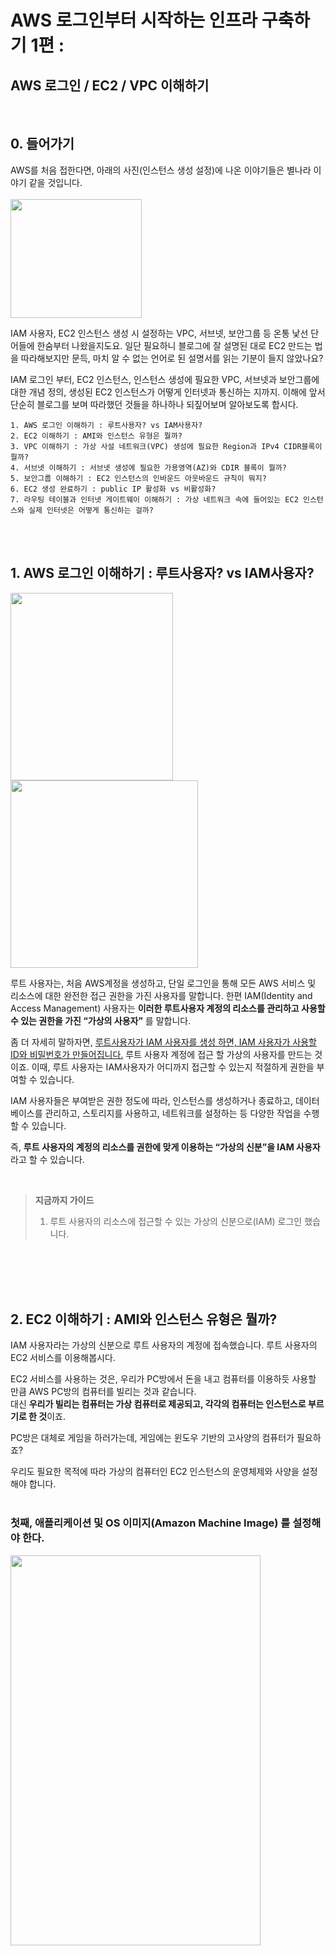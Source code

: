 
# AWS 로그인부터 시작하는 인프라 구축하기 1편 :
## AWS 로그인 / EC2 / VPC 이해하기 

<br>

## 0. 들어가기
AWS를 처음 접한다면, 아래의 사진(인스턴스 생성 설정)에 나온 이야기들은 별나라 이야기 같을 것입니다. 
</br></br>
<img src="./../images/2023-08-11-AWS-EC2-setting.png" width="210" height="190"/>

IAM 사용자, EC2 인스턴스 생성 시 설정하는 VPC, 서브넷, 보안그룹 등 온통 낯선 단어들에 한숨부터 나왔을지도요. 일단 필요하니 블로그에 잘 설명된 대로 EC2 만드는 법을 따라해보지만 문득, 마치 알 수 없는 언어로 된 설명서를 읽는 기분이 들지 않았나요?

IAM 로그인 부터, EC2 인스턴스, 인스턴스 생성에 필요한 VPC, 서브넷과 보안그룹에 대한 개념 정의, 생성된 EC2 인스턴스가 어떻게 인터넷과 통신하는 지까지. 이해에 앞서 단순히 블로그를 보며 따라했던 것들을 하나하나 되짚어보며 알아보도록 합시다.

```
1. AWS 로그인 이해하기 : 루트사용자? vs IAM사용자?
2. EC2 이해하기 : AMI와 인스턴스 유형은 뭘까?
3. VPC 이해하기 : 가상 사설 네트워크(VPC) 생성에 필요한 Region과 IPv4 CIDR블록이 뭘까?
4. 서브넷 이해하기 : 서브넷 생성에 필요한 가용영역(AZ)와 CDIR 블록이 뭘까?
5. 보안그룹 이해하기 : EC2 인스턴스의 인바운드 아웃바운드 규칙이 뭐지?
6. EC2 생성 완료하기 : public IP 활성화 vs 비활성화? 
7. 라우팅 테이블과 인터넷 게이트웨이 이해하기 : 가상 네트워크 속에 들어있는 EC2 인스턴스와 실제 인터넷은 어떻게 통신하는 걸까?
```


</br></br>

## 1. AWS 로그인 이해하기 : 루트사용자? vs IAM사용자?

<img src="./../images/2023-08-11-AWS-EC2-login.png" width="260" height="300"/><img src="./../images/2023-08-11-AWS-EC2-iam-login.png" height="300"/>

루트 사용자는, 처음 AWS계정을 생성하고, 단일 로그인을 통해 모든 AWS 서비스 및 리소스에 대한 완전한 접근 권한을 가진 사용자를 말합니다. 한편 IAM(Identity and Access Management) 사용자는 **이러한 루트사용자 계정의 리소스를 관리하고 사용할 수 있는 권한을 가진 “가상의 사용자”** 를 말합니다. 

좀 더 자세히 말하자면, <u>루트사용자가 IAM 사용자를 생성 하면, IAM 사용자가 사용할 ID와 비밀번호가 만들어집니다.</u> 루트 사용자 계정에 접근 할 가상의 사용자를 만드는 것이죠. 이때, 루트 사용자는 IAM사용자가 어디까지 접근할 수 있는지 적절하게 권한을 부여할 수 있습니다. 

IAM 사용자들은 부여받은 권한 정도에 따라, 인스턴스를 생성하거나 종료하고, 데이터베이스를 관리하고, 스토리지를 사용하고, 네트워크를 설정하는 등 다양한 작업을 수행할 수 있습니다.

즉, **루트 사용자의 계정의 리소스를 권한에 맞게 이용하는 “가상의 신분”을 IAM 사용자**라고 할 수 있습니다.

<br>

> **지금까지 가이드**
> 1. 루트 사용자의 리소스에 접근할 수 있는 가상의 신분으로(IAM) 로그인 했습니다.

<br/><br/><br/><br/>


## 2. EC2 이해하기 : AMI와 인스턴스 유형은 뭘까?

IAM 사용자라는 가상의 신분으로 루트 사용자의 계정에 접속했습니다. 루트 사용자의 EC2 서비스를 이용해봅시다. 

EC2 서비스를 사용하는 것은, 우리가 PC방에서 돈을 내고 컴퓨터를 이용하듯 사용할 만큼 AWS PC방의 컴퓨터를 빌리는 것과 같습니다. <br/>대신 **우리가 빌리는 컴퓨터는 가상 컴퓨터로 제공되고, 각각의 컴퓨터는 인스턴스로 부르기로 한 것**이죠.

PC방은 대체로 게임을 하러가는데, 게임에는 윈도우 기반의 고사양의 컴퓨터가 필요하죠?

우리도 필요한 목적에 따라 가상의 컴퓨터인 EC2 인스턴스의 운영체제와 사양을 설정해야 합니다.<br/><br/>

### 첫째, **애플리케이션 및 OS 이미지(Amazon Machine Image)** 를 설정해야 한다.

<img src="./../images/2023-08-11-AWS-EC2-os.png" width="400" height="40%"/>

우리 컴퓨터에 윈도우 OS가 설정되어 있으면, 우리는 그 기본 설정과 소프트웨어, 데이터를 가지고 있는 컴퓨터를 사용할 수 있습니다. 

이와 비슷하게, ****AMI******는 가상 컴퓨터를 실행하기 위해 어떤 운영 체제(OS)를 사용하고, 어떤 소프트웨어들을 설치해 놓을 것인지 등을 담고 있는 이미지(자원을 생성, 구성하는 데 사용되는 설정과 값을 포함하는 파일)** 입니다. 

커스텀 PC처럼 AWS에서 제공하는 공식 AMI뿐만 아니라 사용자가 직접 정의한 AMI를 생성할 수도 있습니다.<br/><br/>

### 둘째, **인스턴스 유형 (서버의 사양)을 설정**해야한다.

사용할 목적에 따라 컴퓨터의 사양도 달라야겠죠? 

인스턴스 유형 설정을 통해 CPU, 메모리, 스토리지 및 네트워킹 용량 등 컴퓨터 사양을 선택할 수 있습니다.

예) Amazon EC2 T4g 인스턴스<br/>
<img src="./../images/2023-08-11-AWS-EC2-oo.png" width="700" height="50%"/>

<br>

> **지금까지 가이드**
> 1. 루트 사용자의 리소스에 접근할 수 있는 가상의 신분으로(IAM) 로그인 했습니다.
> 2. 인스턴스 생성 첫 번째 설정, 인스턴스의 운영체제와 사양을 설정했습니다.

<br/><br/><br/><br/>


## 3. VPC 이해하기 (1) </br>   : 리전과 가용영역, 가상 사설 네트워크(VPC)란?
인스턴스를 생성하기 위해서는 VPC를 설정해야 합니다. 

5단계를 거쳐 VPC의 개념, VPC 생성에 필요한 것들을 배우고 서브넷과 CIDR에 대해서도 가볍게 익혀봅시다.
</br></br>

### 리전(Region)과 가용 영역(AZ: ****Availability Zone****)

AWS 서비스들을 제공하기 위해서는 실제 데이터를 저장할 데이터 센터가 필요하겠죠?
- **가용 영역(Availability Zone)** 은 **같은 지역 내에서 물리적으로 독립된 데이터 센터들의 그룹**을 말합니다.
- 리전(Region)은 가용 영역이 2개 이상 구성된 지리적 영역입니다. 국가/도시 단위 별로 서비스를 제공하기 위한 단위로 사용됩니다.

예를 들어, AWS 서울 리전 (ap-northeast-2)은 현재 3개의 가용 영역(서울에 위치해 있는 데이터 센터 그룹)을 보유하고 있는데요. 이렇게 지역별로 서비스를 제공함으로써 네트워크 속도를 높이고, 데이터 지역성을 고려한 서비스를 제공할 수 있습니다.
<br/><br/>

### VPC 개념 이해하기
    
**VPC(Virtual Private Cloud)** 는 **가상 사설 네트워크**입니다. 
</br>쉽게 말하자면, AWS클라우드에서 독립된 “**나만의 개인 네트워크 망**”을 만드는 것이지요.


나만의 네트워크 망을 만들기 위해서는, 

**첫째, 내 네트워크 망이 어느 지역에 속할지 설정해야합니다**. 
</br>즉, 하나의 “리전”을 선택해야 합니다. 

**둘째, 내 네트워크 망이 사용 할 IP 주소 범위를 설정해야 합니다.** 
</br>후술할 “IPv4 CIDR 블록” 설정을 통해 IP주소 대역을 설정하면, **이 VPC 내에서 사용되는 모든 리소스들은 사용자가 지정한 IP 주소 범위 내에서 IP주소를 할당받게 됩니다.**
<img src="./../images/2023-08-11-AWS-EC2-vpc-region.png" width="600" height="50%"/>
<br/><br/>

### VPC에 IP 주소 범위를 정해야하는 이유?
만약 우테코라는 기업 네트워크가 있다고 가정해봅시다. 이 기업 네트워크에 연결될 장치들(컴퓨터, 휴대폰 등)의 수가 최대 50개라면, IP주소 개수가 50개면 되겠죠? 

IP주소는 소중한 자원이기 때문에 이를 효율적으로 할당하고 관리하기 위해 IP주소가 50개만 나올 수있는 네트워크 주소 범위를 정하는 것입니다.

**즉, 주소 범위를 정하면, 범위만큼의 IP주소 개수를 할당할 수 있는 것입니다.**

<br>

> **지금까지 가이드**
> 1. 루트 사용자의 리소스에 접근할 수 있는 가상의 신분으로(IAM) 로그인 했습니다.
> 2. 인스턴스 생성 첫 번째 설정, 인스턴스의 운영체제와 사양을 설정했습니다.
> 3. 인스턴스 생성 두 번째 설정, 인스턴스의 VPC를 설정했습니다.
>     1. VPC 이해하기(1) : VPC는 인스턴스가 속한 가상 네트워크 망으로, 리전, IP주소 범위를 설정해야한다.

<br/><br/><br/><br/>



## 4. VPC 이해하기 (2) </br>   : VPC의 IPv4 CIDR 블록 이해하기

**IPv4 CIDR 블록**은 **CIDR 표기법을 사용하여 표현된 IPv4 주소 범위**를 말합니다. CIDR란 무엇일까요?</br>
결론부터 말하자면, CIDR란 _서브넷 마스크를 사용해 IP 주소 범위를 표현하는 주소 체계_ 입니다. CIDR 주소체계를 통해 네트워크의 IP주소 할당을 더 효율적으로 관리할 수 있게 되었습니다.

구체적인 설명에 앞서 이해를 돕기 위해 간단히 비유를 들어보겠습니다. 이 부분을 읽지 않고 바로 아래로 넘어가도 좋습니다. </br>
> 우리가 도시의 주소를 관리하는 기관에 근무하고 있다고 상상해봅시다.</br>
> 예전에는 **도시를 크기**에 따라 **'클래스'** 로 나눠서 도시마다 가질 수 있는 주소 범위를 할당했습니다.</br>
> 큰 도시에는 A클래스라는 큰 주소 공간을, 중간 도시에는 B클래스 중간 크기의 주소 공간을, 작은 도시는 C클래스라는 작은 크기의 주소공간을 주소를 할당하는 식이었어요.</br>
> 그런데 실제 도시의 크기와는 상관 없이 미리 정해진 클래스의 주소 공간이 할당되어 주소들이 낭비되는 경우가 생겼습니다.</br>
> 예를 들어, C클래스인 도시에 100개의 주소를 할당한다면, 50개의 주소만 필요한 작은 도시는 50개를 낭비하는 셈이죠</br>
> **CIDR은 이 문제를 해결하기 위해, 도시의 크기와 상관없이 도시가 필요한 만큼의 주소 공간을 할당해주는 방식입니다.**

<br/>

### 첫째, IP 주소의 구조 
IP주소의 구조는 192.168.1.0 과 같이 .을 구분자로 한 4개의 숫자로 이루어져 있고, 네트워크 ID와 호스트 ID로 구성됩니다.

예를 들어, 데이터는 IP주소를 통해, 선릉 캠퍼스 중 이레라는 사람을 찾아와야 합니다. 
“네트워크 ID는 집 주소 = 서울시 강남구 선릉역 성담빌딩 13층”, “호스트 ID는 내 이름 = 이레”로 이루어진 꼴입니다.
<br/><br/>

### 둘째, 네트워크 내에서 IP주소를 할당하는 방법 (old.ver) <br/>
이전에는 고정된 크기의 **IP 주소 범위(A,B,C 클래스)** 을 사용하여 네트워크를 구성했습니다.<br/>
무슨 소리냐구요?
- IP 주소의 첫 번째 숫자를 네트워크 ID로 사용하고, 나머지 세 개의 숫자를 호스트 ID로 사용하는 IP 주소범위를 A 클래스
- IP 주소의 첫 번째와 두 번째 숫자를 네트워크 ID로 사용하고, 나머지 두 개의 숫자를 호스트 ID로 사용하는 IP 주소범위를 B 클래스
- IP 주소의 세 개의 숫자를 네트워크 ID로 사용하고, 나머지 한 개의 숫자를 호스트 ID로 사용하는 IP 주소범위를 C 클래스
와 같이 고정된 주소 범위(클래스)를 통해 네트워크의 크기를 결정했습니다.

즉, 하나의 네트워크가 선택할 수 있는 IP주소 범위는 A,B,C 세 가지 중 하나였던 것입니다.
<br/><br/>

### 셋째, 고정된 주소 범위로 네트워크를 구성하는 것의 문제점
예를 들어, 우테코 회사는 IP주소가 50개만 필요합니다. 그 중 C클래스가 가장 작은 네트워크 규모(=IP 주소범위)를 갖고 있기 때문에, 우테코 회사는 C클래스의 네트워크 망을 구성하게 됩니다.<br/>
하지만, C 클래스의 주소범위는 **192.0.0**.0 ~ **223.255.255**.255 이고, IP 주소의 처음 세 개의 숫자가 네트워크 ID로 사용되면, 호스트 ID의 개수는 0~255로 256개가 됩니다.<br/>
우테코 회사에서는 IP주소가 50개만 필요하다고 했는데, 나머지 106개의 소중한 IP주소 자원은 쓰이지 않고 버려지는 거죠!
<br/><br/>

### 넷째, IP주소를 효율적으로 할당하는 새로운 방식 : CIDR (new.ver)
그래서 등장한 것이 CIDR(Classless Inter-Domain Routing)라는 클래스 없는 IP주소 할당 방식입니다.
네트워크에 연결된 장치 수(호스트 수)에 따라 효율적으로 사용할 수 있는 **서브넷(Subnet)** 을 만드는 것이죠. 
쉽게 말하자면 서브넷은 IP주소 범위(블록)을 더 작은 범위(블록)으로 나누어 네트워크를 구성하는 것을 말합니다.
<br/><br/>

### 다섯째, 더 큰 네트워크를 분할한 더 작은 하위 네트워크 : 서브넷
_서브넷을 만든다는 것_ 은 _**호스트ID 영역을 더 잘게 쪼개어 네트워크ID 영역을 늘리는 작업(서브네팅)**_ 을 뜻합니다.</br>
</br>
예를 들어, 우테코는 50개의 IP주소만이 필요합니다.</br>
IP주소 범위가 **192.167.10.** 0~ **192.167.10.** 255인 네트워크는 호스트 IP 범위가 (0~255)로 256개의 IP를 할당할 수 있습니다. 이 네트워크를 더 작은 범위의 네트워크(서브넷)으로 분할해, 우테코가 가져가도록 하게 하면 될 것입니다. 
</br>
호스트ID 영역을 1/4로 줄여서, 우테코는 64개의 호스트 수를 갖는 네트워크(서브넷)를 구성하게 됩니다.
호스트ID 영역이 3/4인 나머지 네트워크(서브넷)는 다른 기관이 쓸 수 있을테고요.

네트워크 ID영역을 늘려 더 작은 네트워크(서브넷)를 구성함으로써, IP 주소 낭비가 획기적으로 줄어들었습니다!
<br/><br/>

### 여섯째, CIDR(Classless Inter-Domain Routing)이란?
지금까지, 고정된 주소범위(클래스)에 국한되지 않고, 네트워크 ID영역의 크기 조절을 통해 IP주소를 유연하게 할당하는 방식에 대해 배웠습니다.
이렇게 잘게 쪼개어진 네트워크까지 표현하기 위한 IP주소 체계를 CIDR이라고 합니다.</br>

앞서, CIDR란 _**서브넷 마스크를 사용해 IP 주소 범위를 표현하는 주소 체계**_ 라고 설명드렸습니다.
서브넷 마스크란 해당 네트워크의 네트워크 ID 부분의 비트 수를 말하는데요. 서브넷 마스크를 통해 호스트 ID의 비트 수, 즉 IP 주소 범위를 알 수 있게 됩니다.

예를 들어, _줄어든 우테코의 네트워크 IP 주소 범위_ 는 192.167.10.0~ 192.167.10.63인데요.
이를 CIDR 형식으로 나타내면, “**192.167.10.0/26**” 으로 표현할 수 있습니다.

CIDR 주소의 "/26"는 네트워크 ID부분의 비트 수(서브넷 마스크의 길이)를 의미합니다. 즉, **192.167.10.0/26** 는 **_네트워크 ID 영역이 26비트이고 호스트 ID 영역이 6비트인 네트워크_** 를 표현하는 것이지요.
<br/><br/>

<p align="center">
<img src="./../images/2023-08-11-AWS-EC2-vpc-cidr2.png" width="380" height="30%"/>

예시 사진을 보면, IP주소에서 하나의 숫자는 8비트인데요.</br>
호스트 ID영역을 6비트로 잘게 쪼개면, 네트워크 ID의 영역은 8\*3 =24 에서 → 8\*3+2 =26 비트가 됩니다.</br>
이처럼 서브넷 마스크를 설정하면 6비트로 표현되는 호스트 ID 영역과 나머지 26비트로 표현되는 네트워크 ID 영역을 가지는 서브넷을 생성할 수 있는 것 입니다. 
(이 계산법에 대해 좀더 자세히 공부하고 싶으신 분들은 서브넷 마스크와 서브네팅 계산법을 공부하시면 됩니다.)
</p>

<br>

> **지금까지 가이드**
> 1. 루트 사용자의 리소스에 접근할 수 있는 가상의 신분으로(IAM) 로그인 했습니다.
> 2. 인스턴스 생성 첫 번째 설정, 인스턴스의 운영체제와 사양을 설정했습니다.
> 3. 인스턴스 생성 두 번째 설정, 인스턴스의 VPC를 설정했습니다.
>     1. VPC 이해하기(1) : VPC는 인스턴스가 속한 가상 네트워크 망으로, 리전, IP주소 범위를 설정해야한다.
>     2. VPC 이해하기(2) : VPC의 IP주소범위는 CIDR방식으로 나타낸다.

<br/><br/><br/>


## 5. VPC 생성하기 및 인스턴스에 적용하기

VPC를 생성하기 위해서는
#### 첫째, 리전을 적용해야하는데, 사용자가 선택한 리전으로 자동 적용됩니다.
#### 둘째, IPv4 CIDR 블록으로 VPC의 IP 대역(네트워크 주소범위)을 설정해야 합니다.
<img src="./../images/2023-08-11-AWS-EC2-vpc-setting.png" width="450" height="40%"/>

참고로, IPv4 CIDR 블록이 192.168.0.0/16라는 것은, 네트워크 ID 영역이 16비트라는 뜻입니다.</br>
이 네트워크에서 IP 주소 할당 가능한 호스트 수는 2의 16승(=16비트)으로, 65,536개가 됩니다!
<br/> <br/>
이를 통해, 생성된 VPC 입니다. <br/>
<img src="./../images/2023-08-11-AWS-EC2-vpc-create.png" width="900" height="50%"/>

<br>
인스턴스 생성 시, 인스턴스의 네트워크 설정>VPC에서 생성한 VPC(MY_VPC)를 적용합니다.
<img src="./../images/2023-09-22-AWS-EC2-vpc-create.png" width="50%" height="10%"/>

<br>

> **지금까지 가이드**
> 1. 루트 사용자의 리소스에 접근할 수 있는 가상의 신분으로(IAM) 로그인 했습니다.
> 2. 인스턴스 생성 첫 번째 설정, 인스턴스의 운영체제와 사양을 설정했습니다.
> 3. 인스턴스 생성 두 번째 설정, 인스턴스의 VPC를 설정했습니다.
>     1. VPC 이해하기(1) : VPC는 인스턴스가 속한 가상 네트워크 망으로, 리전, IP주소 범위를 설정해야한다.
>     2. VPC 이해하기(2) : VPC의 IP주소범위는 CIDR방식으로 나타낸다.
>     3. VPC 생성하기 : 리전과 IP주소범위를 설정한 VPC를 생성한다.
>     4. 인스턴스 생성 시, 미리 생성된 VPC를 설정해 인스턴스가 속할 네트워크 망을 정한다.

<br><br><br><br>



# AWS 로그인부터 시작하는 인프라 구축하기 2편 :
## 서브넷 / 보안그룹 / 퍼블릭vs프라이빗 인스턴스 / 라우팅 테이블과 인터넷 게이트웨이 


<br>

## 6. 서브넷 이해하기

인스턴스를 생성할 때, 설정한 VPC에 따라 선택할 수 있는 서브넷 목록이 바뀌는 것을 볼 수 있습니다. 서브넷은 VPC에 종속되는 것일까요? 
<br>
앞서, 네트워크 내의 IP주소를 효율적으로 할당하기 위해 서브넷이라는 용어가 나왔는데요.<br>

네트워크에서의 서브넷, AWS에서의 서브넷 개념을 이해하고, AWS에서 서브넷을 만들어봅시다.
<br><br>

### 6-(1).네트워크에서 서브넷 이해하기
- **네트워크에서 서브넷이란, 큰 네트워크를 더 작은 네트워크로 분할한 것**을 말합니다.

    더 큰 네트워크에서 호스트ID 영역을 줄여서 더 작은 네트워크(호스트 수가 더 적은)로 분할해 생긴 **작은 네트워크 대역**을 **서브넷**이라고 하는 것이죠.</br></br>
  서브넷은 독립적인 네트워크로 간주되며, **각 서브넷은 자체적으로 라우팅과 보안 설정을 가지고 있습니다.**

  #### 1. 자체적인 라우팅을 가진다. 
  서브넷은 독립적인 작은 네트워크이므로, _자신의 네트워크 주소범위_ 를 가지고 있습니다. 
  따라서, **자체적인 라우팅 테이블을 사용해, 서브넷 내부의 호스트(네트워크 장치)들 사이에서 통신과 다른 서브넷으로의 통신을 처리**합니다.
  (*라우팅 테이블 = 다른 호스트(네트워크장비)로 데이터 전송할 때 어떤 경로 선택해야 하는지 지시하는 경로표)
      
  #### 2. 자체적인 보안설정을 가진다
  서브넷은 독립적인 보안그룹을 구성하여, 원하는 _**트래픽을 허용하거나 차단**_ 합니다. 
  즉, **특정 포트나 프로토콜 통신을 제한하거나 허용할 수 있습니다**.

  <br/>

### 6-(2).AWS에서 서브넷 이해하기

<p align="center"><img src="./../images/2023-08-11-AWS-EC2-subnet.png" width="420" height="50%"/></p>

VPC가 가상 네트워크이고 논리적인 IP대역을 의미한다면, 

서브넷은 VPC의 IP주소 범위를 나누어 **실제 리소스(예: EC2 인스턴스, S3가 서브넷에 설치됨)가 배치되는 물리적인 주소 범위**를 말합니다.

- 하나의 VPC에 여러개의 서브넷이 생길 수 있으며, VPC를 잘게 나눈 것이기 때문에 **VPC보다 대역폭(IP주소범위)이 낮아야 합니다**.
- **서브넷 한 개는 하나의 가용영역(Availability Zone: 데이터 센터 그룹)에만 속합니다.** (하나의 가용영역에 여러개의 서브넷은 가능합니다)
  <br/>
  
  *참고로, VPC를 생성할 때는 사용할 가용영역(AZ)의 개수만 선택하게 됩니다. 이후, 서브넷을 생성할 때, 어느 가용영역에 생성할지 선택하면 됩니다.
  <br/>
<p align="center"><img src="./../images/2023-08-11-AWS-EC2-subnet-az.png" width="500" height="50%"/></p>
  <br/>

### 6-(3). 서브넷 생성하기 및 인스턴스에 적용하기
#### 첫째, 어떤 VPC의 서브넷인지 설정합니다.
#### 둘째, 서브넷이 상주할 데이터베이스 센터 그룹인 가용영역을 설정합니다.
(예시 : 서울 리전의 -2a)
<br/>
<img src="./../images/2023-08-11-AWS-EC2-subnet-create.png" width="450" height="50%"/>

#### 셋째, VPC의 IP주소 범위를 분할한, 서브넷 IPv4 CIDR 블록을 설정합니다.

- 설정한 VPC의 주소 범위가 192.168.0.0/16이기 때문에, **서브넷의 대역폭은 VPC의 대역폭보다 좁은 CIDR블록을 설정해야 합니다.**</br>
더 좁은 대역폭이란 IP 주소 범위에서 사용 가능한 IP 주소의 개수가 적다는 것을 의미합니다.

- "/16"이라는 것은 VPC의 서브넷 마스크의 길이가 네트워크ID가 16비트라는 말로, 65,536개의 IP 주소를 가집니다.</br>
따라서 **서브넷은 VPC보다 네트워크ID 영역의 비트수가 높은** “/17”부터 아마존의 정책에 따라 “/28”까지 **필요한 IP 개수에 따라 서브넷의 CIDR 블록을 설정**할 수 있습니다.<br/>
- 생성 완료된 서브넷을 확인해봅시다!<br><img src="./../images/2023-08-11-AWS-EC2-subnet-saved.png"/><br/>
  - 생성한 VPC(vpc-0dde~ = 192.168.0.0/16)의 서브넷임을 확인할 수 있습니다.
  - 서브넷 **IPv4 CIDR 블록은 192.168.0.0/**24**로, VPC의 대역폭보다 좁은 CIDR블록**이 잘 생성되어있음을 볼 수 있습니다.<br/>네트워크ID의 길이가 늘어남(16->24bit)에 따라 호스트ID의 수가 줄어들은 것이죠!
  - **가용영역(리전 내의 데이터 센터)도 우리가 설정한 ap-northeast-2a**로 잘 생성 된 것을 볼 수 있습니다.

#### 넷째, 인스턴스 생성시, 네트워크>서브넷에서 생성한 서브넷을 적용합니다.
<img src="./../images/2023-09-22-AWS-EC2-subnet-create.png" width="450" height="50%"/>

<br>

> **지금까지 가이드**
> 1. 루트 사용자의 리소스에 접근할 수 있는 가상의 신분으로(IAM) 로그인 했습니다.
> 2. 인스턴스 생성 첫 번째 설정, 인스턴스의 운영체제와 사양을 설정했습니다.
> 3. 인스턴스 생성 두 번째 설정, 인스턴스의 VPC를 설정했습니다.
>     1. VPC 이해하기(1) : VPC는 인스턴스가 속한 가상 네트워크 망으로, 리전, IP주소 범위를 설정해야한다.
>     2. VPC 이해하기(2) : VPC의 IP주소범위는 CIDR방식으로 나타낸다.
>     3. VPC 생성하기 : 리전과 IP주소범위를 설정한 VPC를 생성한다.
>     4. 인스턴스 생성 시, 미리 생성된 VPC를 설정해 인스턴스가 속할 네트워크 망을 정한다.
> 4. 인스턴스 생성 세 번째 설정, 인스턴스의 Subnet을 설정했습니다.
>     1. 서브넷 이해하기(1) : 네트워크에서 서브넷은 큰 네트워크를 더 작은 네트워크로 분할한 것이다.
>     2. 서브넷 이해하기(2) : AWS에서 서브넷은 VPC의 IP주소 범위를 나눈 네트워크로, 실제 리소스가 배치된다.
>     3. 서브넷 생성하기 : VPC, 가용영역, IP주소 범위을 설정해, 서브넷을 생성한다.
>     4. 인스턴스 생성 시, 미리 생성된 서브넷을 설정해 인스턴스가 배치 될 네트워크 망을 정한다.

<br/><br/><br/>

## 7. 보안그룹 이해하기

### 7-(1).보안그룹은 인바운드 아웃바운드 규칙을 통해 EC2 인스턴스의 트래픽 규칙을 설정한다
어떤 서브넷(네트워크, IP주소범위)에 인스턴스를 생성할지 결정하고 나면, _인스턴스의 보안 규칙_ 을 설정해야하는데요. <br/>
**보안 그룹**은 _**연결된 리소스(인스턴스)에 도달하고 나갈 수 있는 트래픽을 제어하는 방화벽 규칙 세트**_ 라고 할 수 있습니다.<br/>
예를 들어, 보안 그룹을 EC2 인스턴스와 연결하면 인스턴스에 대한 인바운드(도달하는 트래픽) 및 아웃바운드(나가는 트래픽) 트래픽을 제어하는 것입니다.

- **인바운드 규칙**은 외부에서 - > _인스턴스로 오는 트래픽에 관한 규칙_ 을 설정합니다.
- **아웃바운드 규칙**은 인스턴스에서 - > _외부로 가는 트래픽에 관한 규칙_ 을 설정합니다.

인바운드, 아웃바운드 규칙을 통해 **어떤 IP 주소, 포트 또는 프로토콜의 트래픽을 허용할지 또는 차단할지를 설정**하는 것입니다. 
<br/><br/>

### 7-(2).보안그룹은 AWS 리소스(EC2 등)에 직접 적용된다.
보안 그룹을 생성할 떄 어떤 VPC에 생성될지 지정함으로써, VPC에 여러 보안그룹을 생성하고 하나의 서브넷은 VPC에 생성된 여러 보안 그룹을 사용할 수 있습니다.

여러 보안 그룹을 사용하면 **같은 VPC 내에서도 서로 다른 리소스 또는 그룹에 대해 다른 보안 규칙을 적용**할 수 있는데요. </br>
예를 들어, **같은 VPC 내에 웹 서버 그룹과 데이터베이스 서버 그룹**이 있다면, 웹 서버 그룹에는 웹 트래픽을 허용하는 규칙을 설정하고 데이터베이스 서버 그룹에는 특정한 IP 주소만 데이터베이스 접근을 허용하는 규칙을 설정할 수 있습니다.</br>
<img src="./../images/2023-08-11-AWS-EC2-securitygroup.png" width="450" height="50%"/>
<br/>

이렇게 **여러 보안 그룹을 사용함으로써, 네트워크 리소스를 보다 세부적으로 제어하고 보호**할 수 있는 것이죠.<br/>

<br>

### 7-(3). 보안그룹 생성하기 및 인스턴스 적용하기

아래와 같이, VPC(vpc-0dde~)에 보안그룹을 생성했습니다!<br>

<img src="./../images/2023-08-11-AWS-EC2-sg-create.png" width="550" height="50%"/>
<br>
인스턴스 생성 시, 인스턴스의 네트워크 설정>방화벽(보안그룹)에서 생성한 보안그룹(MY_VPC_SECURITY_GROUP)를 적용합니다.<br>
<img src="./../images/2023-09-22-AWS-EC2-securitygroup.png" width="50%" height="50%"/>

<br>

> **지금까지 가이드**
> 1. 루트 사용자의 리소스에 접근할 수 있는 가상의 신분으로(IAM) 로그인 했습니다.
> 2. 인스턴스 생성 첫 번째 설정, 인스턴스의 운영체제와 사양을 설정했습니다.
> 3. 인스턴스 생성 두 번째 설정, 인스턴스의 VPC를 설정했습니다.
>     1. VPC 이해하기(1) : VPC는 인스턴스가 속한 가상 네트워크 망으로, 리전, IP주소 범위를 설정해야한다.
>     2. VPC 이해하기(2) : VPC의 IP주소범위는 CIDR방식으로 나타낸다.
>     3. VPC 생성하기 : 리전과 IP주소범위를 설정한 VPC를 생성한다.
>     4. 인스턴스 생성 시, 미리 생성된 VPC를 설정해 인스턴스가 속할 네트워크 망을 정한다.
> 4. 인스턴스 생성 세 번째 설정, 인스턴스의 Subnet을 설정했습니다.
>     1. 서브넷 이해하기(1) : 네트워크에서 서브넷은 큰 네트워크를 더 작은 네트워크로 분할한 것이다.
>     2. 서브넷 이해하기(2) : AWS에서 서브넷은 VPC의 IP주소 범위를 나눈 네트워크로, 실제 리소스가 배치된다.
>     3. 서브넷 생성하기 : VPC, 가용영역, IP주소 범위을 설정해, 서브넷을 생성한다.
>     4. 인스턴스 생성 시, 미리 생성된 서브넷을 설정해 인스턴스가 배치 될 네트워크 망을 정한다.
> 5. 인스턴스 생성 네 번째 설정, 인스턴스의 보안그룹을 설정했습니다.

<br/><br/><br/>


## 8. EC2 생성 완료하기 
### public IP 활성화 vs 비활성화
인스턴스의 마지막 네트워크 설정입니다. 바로 인스턴스에 퍼블릭 IP 주소를 줄 것인가 인데요.

퍼블릭 IP 주소란 외부 인터넷과 통신할 수 있는 공인 IP 주소입니다. EC2 인스턴스가 퍼블릭 IP 주소를 갖게 되면, 이 주소를 사용하여 외부에서 인스턴스에 접근할 수 있게 됩니다.

**"퍼블릭 IP 주소 활성화"** 옵션을 선택하면 **_해당 리전(Region)의 AWS에서 관리하는 퍼블릭IP 주소 풀에서_ 하나의 퍼블릭 IP 주소를 할당**받는데요. 이 주소는 EC2 인스턴스와 통신하는 외부 클라이언트들이 사용할 수 있게 됩니다. **주의해야 할 점은 퍼블릭 IP 주소는 고정되지 않고 인스턴스를 중지하고 다시 시작하면 변경될 수 있다**는 것입니다.

[퍼블릭 인스턴스가 생성된 예시]</br>
<img src="./../images/2023-08-11-AWS-EC2-public-instance.png" height="50%"/>

반면, **"퍼블릭 IP 주소 비활성화"** 옵션을 선택하면, **서브넷의 IP주소 범위 내에서 사설IP주소가 자동으로 할당**됩니다. 퍼블릭IP주소가 없기 때문에, 해당 인스턴스는 인터넷에서 또는 인터넷으로 직접 접근을 할 수 없는데요.

다만, **같은 VPC(내부 네트워크)에서는 _프라이빗 IP 주소를 통해_ 해당 인스턴스에 접근** 할 수 있습니다. 즉, **프라이빗 IP를 가진 인스턴스는 VPC 내의 리소스 간에 내부 네트워크 통신을 위해 사용**됩니다

[프라이빗 인스턴스가 생성된 예시]</br>
<img src="./../images/2023-08-11-AWS-EC2-private-instance.png" height="50%"/>

> **지금까지 가이드**
> 1. 루트 사용자의 리소스에 접근할 수 있는 가상의 신분으로(IAM) 로그인 했습니다.
> 2. 인스턴스 생성 첫 번째 설정, 인스턴스의 운영체제와 사양을 설정했습니다.
> 3. 인스턴스 생성 두 번째 설정, 인스턴스의 VPC를 설정했습니다.
>     1. VPC 이해하기(1) : VPC는 인스턴스가 속한 가상 네트워크 망으로, 리전, IP주소 범위를 설정해야한다.
>     2. VPC 이해하기(2) : VPC의 IP주소범위는 CIDR방식으로 나타낸다.
>     3. VPC 생성하기 : 리전과 IP주소범위를 설정한 VPC를 생성한다.
>     4. 인스턴스 생성 시, 미리 생성된 VPC를 설정해 인스턴스가 속할 네트워크 망을 정한다.
> 4. 인스턴스 생성 세 번째 설정, 인스턴스의 Subnet을 설정했습니다.
>     1. 서브넷 이해하기(1) : 네트워크에서 서브넷은 큰 네트워크를 더 작은 네트워크로 분할한 것이다.
>     2. 서브넷 이해하기(2) : AWS에서 서브넷은 VPC의 IP주소 범위를 나눈 네트워크로, 실제 리소스가 배치된다.
>     3. 서브넷 생성하기 : VPC, 가용영역, IP주소 범위을 설정해, 서브넷을 생성한다.
>     4. 인스턴스 생성 시, 미리 생성된 서브넷을 설정해 인스턴스가 배치 될 네트워크 망을 정한다.
> 5. 인스턴스 생성 네 번째 설정, 인스턴스의 보안그룹을 설정했습니다.
> 6. 인스턴스 생성 다섯 번째 설정, 인스턴스의 PUBLIC IP주소 활성화 옵션을 설정했습니다. 

<br/>

### EC2 생성 이후, 새로운 의문점
인스턴스의 스토리지 용량까지 결정하고 나면 인스턴스 생성이 완료됩니다. </br>
이렇게 생성된 인스턴스를 사용하면서 아래와 같은 궁금점이 들지 않으셨나요?

**1. 같은 VPC 내의 서브넷들 사이에서 통신(= 각 서브넷에 배치된 인스턴스 간 통신)은 왜 프라이빗 IP주소로 실행되는 걸까요?**  

**2. VPC는 나만의, 내가 설정한 가상 네트워킹 환경(VPC)입니다. <br> VPC는 기본적으로 private 환경인데, 어떻게 인스턴스들이 인터넷에 접속할 수 있는 걸까요?**     

<br/><br/><br/>


## 9. EC2 인스턴스와 인터넷의 통신 이해하기
설명에 앞서 결론부터 말하자면,

- 첫째, VPC에 **인터넷 게이트웨이**라는 것을 생성해, **VPC 내의 리소스가 인터넷에 액세스할 수 있게 됩니다**.<br/>

- 둘째, **서브넷에 연결된 라우팅 테이블**에 **"0.0.0.0/0" 목적지를 인터넷 게이트웨이로 설정**합니다. 

  여기서, "0.0.0.0/0"은 모든 IP 주소로 아웃바운드 트래픽에 대한 설정이라고 이해하면 됩니다. </br>
  즉, **모든 IP 주소를 목적지로 하는 트래픽을 인터넷 게이트웨이를 통해 라우팅하도록 설정**하는 것을 의미합니다. 

- 셋째, 이로써 **_퍼블릭 서브넷_ 내의 모든 _"퍼블릭 인스턴스"_ 들이 외부 인터넷과 통신할 수 있게 되는 것**입니다.<br/>
  아래 사진을 보면, 두 개의 서브넷에 연결된 각각의 EC2들은 **자신이 소속된 서브넷이 아닌 다른 네트워크로 요쳥을 보낼 때**,<br/>
    <img src="./../images/2023-08-11-AWS-EC2-internet.png" width="400" height="50%"/>
    1) VPC 라우터의 라우팅 테이블에 적힌 규칙에 따라 트래픽을 특정경로로 이동시키는데, <br/>
    2) VPC 내의 서브넷 끼리는 내부적으로 통신하고<br/>
    3) VPC 외부와의 통신은 인터넷 게이트웨이를 통해 인터넷과 연결합니다.<br/>
<br/>
  
퍼블릭 IP만 있으면 되는 것 아닌가? 퍼블릭 서브넷은 뭐고, 라우팅 테이블, 인터넷 게이트웨이는 뭘까? 하는 생각이 들 것입니다. 

다음 장을 읽으며 퍼블릭 서브넷의 개념과 라우팅 테이블, 게이트웨이에 대해 이해해 봅시다. <br/>
<br/><br/><br/>

## 10. 퍼블릭 서브넷 vs 프라이빗 서브넷
처음 서브넷을 생성할 때, 프라이빗 서브넷인지 퍼블릿 서브넷인지 설정하는 칸이 없지 않았나요?
따라서, **처음 서브넷을 생성하면 모두 프라이빗 서브넷이 됩니다**.

- **프라이빗 서브넷이란**,</br>
    생성되는 인스턴스들이 외부와 통신할 수 없는 서브넷을 말합니다.</br>
    
    프라이빗 서브넷의 트래픽 규칙을 적어둔 라우팅 테이블에는 "0.0.0.0", 모든 IP주소에 대한 인터넷 게이트웨이로의 라우팅 규칙이 없습니다.
    즉, 해당 서브넷 내의 인스턴스들은 직접적으로 인터넷에 접근할 수 없게 됩니다.</br>
    이로 인해 프라이빗 서브넷 내에 생성되는 인스턴스들은 기본적으로 퍼블릭 IP주소를 가질 수 없습니다.
  <br/><br/>

    
- **퍼블릭 서브넷이란,**
    생성되는 인스턴스 퍼블릭 IP주소를 가질 수 있고, 퍼블릭 IP주소를 통해 외부 인터넷과 직접 통신할 수 있는 서브넷을 말합니다. </br>
    
    서브넷의 트래픽 규칙을 적어둔 라우팅 테이블에 "0.0.0.0", 모든 IP주소를 목적지로 하는 트래픽을 인터넷 게이트웨이로 라우팅하는 설정을하면, 퍼블릭 서브넷이 됩니다.
  
    퍼블릭 서브넷에서 인스턴스를 생성하면 해당 인스턴스에는 퍼블릭 IP 주소를 할당할 수 있게 되는 것입니다.

> **지금까지 가이드**
> 
> [ 인스턴스 생성 ]
> 1. 루트 사용자의 리소스에 접근할 수 있는 가상의 신분으로(IAM) 로그인 했습니다.
> 2. 인스턴스 생성 첫 번째 설정, 인스턴스의 운영체제와 사양을 설정했습니다.
> 3. 인스턴스 생성 두 번째 설정, 인스턴스의 VPC를 설정했습니다.
> 4. 인스턴스 생성 세 번째 설정, 인스턴스의 Subnet을 설정했습니다.
> 5. 인스턴스 생성 네 번째 설정, 인스턴스의 보안그룹을 설정했습니다.
> 6. 인스턴스 생성 다섯 번째 설정, 인스턴스의 PUBLIC IP주소 활성화 옵션을 설정했습니다. 
>
> [인스턴스의 인터넷 통신]
> 1. 프라이빗 서브넷에 연결된 라우팅 테이블에 인터넷 게이트웨이로 라우팅하는 트래픽 규칙을 더해, 퍼블릭 서브넷으로 만든다. 

<br/><br/><br/>


## 11. 라우팅 테이블이란?
    
서브넷은 **서로 다른 네트워크 영역**을 가지고 있습니다.</br>
따라서, 한 서브넷에서 다른 서브넷으로 데이터를 전송하려면( = 다른 네트워크로 데이터를 전송하려면) 라우팅을 해야합니다.

(*라우팅이란, **네트워크에서 데이터를 출발지에서 목적지로 이동시키는 것**을 말합니다.)
<br/>

즉, **VPC 안에서 네트워크 요청이 발생하면, 어떤 네트워크 경로를 통해 트래픽을 전송할지 결정**해야하는데요.

라우팅 테이블에는 네트워크 내에서 발생하는 트래픽의 이동 경로 규칙이 적혀져 있습니다. 
<br>다시말해, 목적지의 IP 주소 범위에 따라 어느 인터페이스로 데이터를 보낼 지에 대한 정보가 저장되있습니다. 일종의 표지판 역할을 하는 것이지요.<br/><br/>

### 라우팅 테이블 편집하기
<img src="./../images/2023-08-11-AWS-EC2-rt-add.png" width="550" height="30%"/> <br> 
1) 서브넷의 라우팅 테이블에 목적지를 0.0.0.0/0로하는 트래픽에 대한 인터넷 게이트웨이로 라우팅하겠다는 규칙을 추가합니다.
2) 이를 통해, 서브넷 인스턴스에서 발생한 트래픽 중 특정 목적지로의 트래픽을 특정 경로로 전송할 수 있게 되는 겁니다.<br/>
3) 이 규칙을 적용함으로써 프라이빗 서브넷이 퍼블릭 서브넷이 됩니다.
<br/>

### 서브넷의 라우팅 테이블 살펴보기
<img src="./../images/2023-08-11-AWS-EC2-rt-table.png" width="550" height="50%"/> <br/>
이 라우팅 테이블의 규칙들을 해석하자면, 

- 첫째 줄은, 대상(Destination)이 “0.0.0.0/0” 에 대해서 대상(Target, 트래픽을 전송할 때 사용할 게이트웨이, 네트워크 인터페이스)을 인터넷 게이트웨이로 설정한다는 말인데요.<br/>
  서브넷에서 **모든 퍼블릭 IP주소를 대상(Destination)으로 하는 통신에 대해 인터넷 게이트웨이라는 특정 경로로 라우팅하게 하는 것** 입니다. <br/>
  이로써 VPC 내의 모든 퍼블릭 IP를 가진 인스턴스가 외부 인터넷과 통신할 수 있게 됩니다.<br/>
  
- 둘째 줄은, **VPC 내부 IP 주소 범위(192.168.0.0/16) 내의 리소스를 목적지로하는 모든 트래픽에 대해서 로컬 라우팅이 자동으로 설정**된 것인데요.<br/>
  로컬 라우팅이란, VPC 내부 통신이 발생했을 때, 트래픽이 외부로 나가지 않고 네트워크 내부에서 트래픽을 라우팅하는 것을 의미합니다.<br/>
  모든 서브넷에 동일한 로컬 라우팅이 적용됨으로써, VPC내의 자유로운 내부통신이 가능해진 것이죠!<br/>

  
특정 IP 대역을 대상(Destination)으로 설정한 것에 **우선순위**가 있으므로,<br/> 
**로컬 라우팅에 의해 우리가 같은 VPC 내의 서브넷들 사이에서 통신(= 각 서브넷에 배치된 인스턴스 간 통신)은 왜 프라이빗 IP주소로 실행되게 됩니다.**

<br>

> **지금까지 가이드**
> 
> [ 인스턴스 생성 ]
> 1. 루트 사용자의 리소스에 접근할 수 있는 가상의 신분으로(IAM) 로그인 했습니다.
> 2. 인스턴스 생성 첫 번째 설정, 인스턴스의 운영체제와 사양을 설정했습니다.
> 3. 인스턴스 생성 두 번째 설정, 인스턴스의 VPC를 설정했습니다.
> 4. 인스턴스 생성 세 번째 설정, 인스턴스의 Subnet을 설정했습니다.
> 5. 인스턴스 생성 네 번째 설정, 인스턴스의 보안그룹을 설정했습니다.
> 6. 인스턴스 생성 다섯 번째 설정, 인스턴스의 PUBLIC IP주소 활성화 옵션을 설정했습니다. 
>
> [인스턴스의 인터넷 통신]
> 1. 프라이빗 서브넷에 연결된 라우팅 테이블에 인터넷 게이트웨이로 라우팅하는 트래픽 규칙을 더해, 퍼블릭 서브넷으로 만든다.
> 2. 서브넷에는 서브넷에서 발생하는 트래픽 경로 규칙이 담긴 라우팅 테이블이 있다.

<br/><br/><br/>



## 12. 인터넷 게이트웨이란?
VPC는 나만의, 내가 설정한 가상 네트워킹 환경(VPC)입니다.
VPC는 기본적으로 private한 환경인데, 어떻게 인스턴스들이 인터넷에 접속할 수 있는 걸까요?<br/>
바로, **라우팅 테이블에 규칙으로 설정해 놓은 “모든 IP주소에 대해서 인터넷 게이트 웨이로 연결한다”는 설정 때문입니다.** <br/>
<br/>
인터넷 게이트 웨이란, VPC에서 호스팅하는 리소스와 **인터넷 간의 통신을 가능하게 해주는 AWS 컴포넌트**인데요. 
**VPC의 리소스와 인터넷 간의 통신을 활성화**하기 **VPC에 연결된 통로**라고 할 수 있습니다.<br/><br/>

<img src="./../images/2023-08-11-AWS-EC2-gateway.png" width="450" height="50%"/> 

위의 그림 처럼 VPC 내부의 리소스(인스턴스 등)는 VPC에 연결된 인터넷 게이트웨이를 통해 외부 인터넷과 통신할 수 있는데요. 

- 이때, 리소스는 퍼블릭 IP주소를 가지고 있어야 합니다. 인터넷 상에서 퍼블릭 IP주소가 고유한 식별자 역할을 해주기 때문이죠.
- 또, 리소스(인스턴스)가 배치된 서브넷의 라우팅 테이블에 '0.0.0.0/0' 목적지는 인터넷 게이트 웨이로 라우팅한다는 설정이 있어야 합니다.
 
<br>

> **지금까지 가이드**
> 
> [ 인스턴스 생성 ]
> 1. 루트 사용자의 리소스에 접근할 수 있는 가상의 신분으로(IAM) 로그인 했습니다.
> 2. 인스턴스 생성 첫 번째 설정, 인스턴스의 운영체제와 사양을 설정했습니다.
> 3. 인스턴스 생성 두 번째 설정, 인스턴스의 VPC를 설정했습니다.
> 4. 인스턴스 생성 세 번째 설정, 인스턴스의 Subnet을 설정했습니다.
> 5. 인스턴스 생성 네 번째 설정, 인스턴스의 보안그룹을 설정했습니다.
> 6. 인스턴스 생성 다섯 번째 설정, 인스턴스의 PUBLIC IP주소 활성화 옵션을 설정했습니다. 
>
> [인스턴스의 인터넷 통신]
> 1. 프라이빗 서브넷에 연결된 라우팅 테이블에 인터넷 게이트웨이로 라우팅하는 트래픽 규칙을 더해, 퍼블릭 서브넷으로 만든다.
> 2. 서브넷에는 서브넷에서 발생하는 트래픽 경로 규칙이 담긴 라우팅 테이블이 있다.
> 3. 인터넷 게이트웨이란 인스턴스와 인터넷 간의 통신을 연결해주는 통로이다.

<br/><br/><br/>

## 13.인스턴스의 네트워크 연결 총 정리하기
<img src="./../images/2023-08-11-AWS-EC2-vpc-map.png" />
<br/>
1) MY_VPC에는 퍼블릭 서브넷 2개와 프라이빗 서브넷 1개가 존재합니다.<br><br>

  - 인터넷 게이트 웨이에 대한 라우팅 규칙이 있는 라우팅 테이블(MY_ROUTING_TABLE)과 연결된 퍼블릭 서브넷<br/>
  - VPC 내부 통신에 대한 규칙만 있는 기본 라우팅 테이블(rtb-04fe7cca6a359e13f) 프라이빗 서브넷<br/>

2)**퍼블릭 서브넷 내에서 생성한 리소스(예: 인스턴스) 중 퍼블릭 IP를 가지고 있는 리소스만 외부 인터넷과 통신할 수 있습니다**

3)맵 상에는 나오지 않았지만 각각의 **인스턴스들은 MY_VPC에 등록된 보안그룹을 선택해 각각의 인바운드 규칙과 아웃바운드 규칙을 설정** 합니다.
<br/><br/><br/><br/>




---

## 정리
**지금까지 AWS의 인스턴스 생성을 위해서 아래와 같은 절차를 거쳤습니다.**

1. ami(os, 소프트웨어 설치 이미지)와 컴퓨서 사양 결정
2. 네트워크 설정 
   - vpc 생성 및 인스턴스에 적용 : vpc의 리전 설정, ip 주소 범위 설정, 가용영역(리전 내의 데이터 센터) 개수 설정
   - subnet 생성 및 인스턴스에 적용 : vpc 설정, 가용영역 선택, IPv4 CIDR(서브넷 네트워크 주소 범위) 설정
   - 보안 그룹 생성 및 인스턴스에 적용 : 어떤 VPC에 생성될 것인지 설정, 인바운드-아웃바운드 규칙 추가
   - 인스턴스의 퍼블릭 IP주소 활성화/ 비활성화 옵션 설정 : 퍼블릭 서브넷 내에서만 가능하며, 퍼블릭 IP주소 활성화하면 퍼블릭 인스턴스가 됨
3. 스토리지 설정
<br/>

**그리고 한 서브넷 내의 인스턴스가 어떻게 다른 서브넷의 인스턴스와, 또는 외부 인터넷과 통신하는지 알아보았습니다.**

1. 프라이빗 서브넷 생성 : 동일 VPC 내부통신(인스턴스의 프라이빗 IP를 통한)의 로컬라우팅만 가능한 상태
2. 로컬 라우팅 : VPC 내부 통신이 발생했을 때, VPC 내부에서 서브넷 간의 트래픽을 라우팅하는 것
3. 퍼블릭 서브넷 생성 : 서브넷의 라우팅 테이블에 모든 IP주소(목적지)에 대해 인터넷 게이트웨이로의 라우팅 설정
4. 인터넷 게이트웨이를 통해, 퍼블릭 서브넷의 퍼블릭 인스턴스가 인터넷과 통신할 수 있다.


